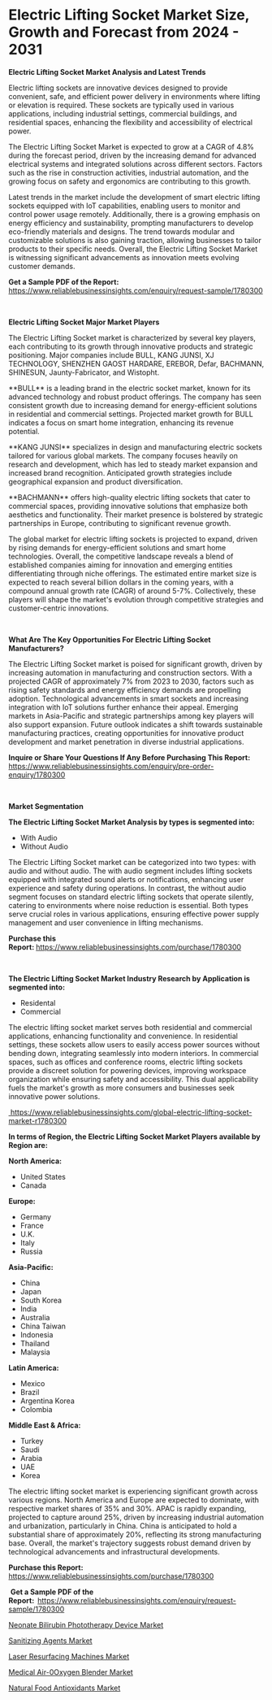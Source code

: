 <p><h1>Electric Lifting Socket Market Size, Growth and Forecast from 2024 - 2031</h1></p><p><strong>Electric Lifting Socket Market Analysis and Latest Trends</strong></p>
<p><p>Electric lifting sockets are innovative devices designed to provide convenient, safe, and efficient power delivery in environments where lifting or elevation is required. These sockets are typically used in various applications, including industrial settings, commercial buildings, and residential spaces, enhancing the flexibility and accessibility of electrical power.</p><p>The Electric Lifting Socket Market is expected to grow at a CAGR of 4.8% during the forecast period, driven by the increasing demand for advanced electrical systems and integrated solutions across different sectors. Factors such as the rise in construction activities, industrial automation, and the growing focus on safety and ergonomics are contributing to this growth. </p><p>Latest trends in the market include the development of smart electric lifting sockets equipped with IoT capabilities, enabling users to monitor and control power usage remotely. Additionally, there is a growing emphasis on energy efficiency and sustainability, prompting manufacturers to develop eco-friendly materials and designs. The trend towards modular and customizable solutions is also gaining traction, allowing businesses to tailor products to their specific needs. Overall, the Electric Lifting Socket Market is witnessing significant advancements as innovation meets evolving customer demands.</p></p>
<p><strong>Get a Sample PDF of the Report:&nbsp;</strong> <a href="https://www.reliablebusinessinsights.com/enquiry/request-sample/1780300?utm_campaign=1109&utm_medium=2&utm_source=Github&utm_content=ia&utm_term=09102024&utm_id=electric-lifting-socket">https://www.reliablebusinessinsights.com/enquiry/request-sample/1780300</a></p>
<p>&nbsp;</p>
<p><strong>Electric Lifting Socket Major Market Players</strong></p>
<p><p>The Electric Lifting Socket market is characterized by several key players, each contributing to its growth through innovative products and strategic positioning. Major companies include BULL, KANG JUNSI, XJ TECHNOLOGY, SHENZHEN GAOST HARDARE, EREBOR, Defar, BACHMANN, SHINESUN, Jaunty-Fabricator, and Wistopht.</p><p>**BULL** is a leading brand in the electric socket market, known for its advanced technology and robust product offerings. The company has seen consistent growth due to increasing demand for energy-efficient solutions in residential and commercial settings. Projected market growth for BULL indicates a focus on smart home integration, enhancing its revenue potential.</p><p>**KANG JUNSI** specializes in design and manufacturing electric sockets tailored for various global markets. The company focuses heavily on research and development, which has led to steady market expansion and increased brand recognition. Anticipated growth strategies include geographical expansion and product diversification.</p><p>**BACHMANN** offers high-quality electric lifting sockets that cater to commercial spaces, providing innovative solutions that emphasize both aesthetics and functionality. Their market presence is bolstered by strategic partnerships in Europe, contributing to significant revenue growth. </p><p>The global market for electric lifting sockets is projected to expand, driven by rising demands for energy-efficient solutions and smart home technologies. Overall, the competitive landscape reveals a blend of established companies aiming for innovation and emerging entities differentiating through niche offerings. The estimated entire market size is expected to reach several billion dollars in the coming years, with a compound annual growth rate (CAGR) of around 5-7%. Collectively, these players will shape the market's evolution through competitive strategies and customer-centric innovations.</p></p>
<p>&nbsp;</p>
<p><strong>What Are The Key Opportunities For Electric Lifting Socket Manufacturers?</strong></p>
<p><p>The Electric Lifting Socket market is poised for significant growth, driven by increasing automation in manufacturing and construction sectors. With a projected CAGR of approximately 7% from 2023 to 2030, factors such as rising safety standards and energy efficiency demands are propelling adoption. Technological advancements in smart sockets and increasing integration with IoT solutions further enhance their appeal. Emerging markets in Asia-Pacific and strategic partnerships among key players will also support expansion. Future outlook indicates a shift towards sustainable manufacturing practices, creating opportunities for innovative product development and market penetration in diverse industrial applications.</p></p>
<p><strong>Inquire or Share Your Questions If Any Before Purchasing This Report:</strong> <a href="https://www.reliablebusinessinsights.com/enquiry/pre-order-enquiry/1780300?utm_campaign=1109&utm_medium=2&utm_source=Github&utm_content=ia&utm_term=09102024&utm_id=electric-lifting-socket">https://www.reliablebusinessinsights.com/enquiry/pre-order-enquiry/1780300</a></p>
<p>&nbsp;</p>
<p><strong>Market Segmentation</strong></p>
<p><strong>The Electric Lifting Socket Market Analysis by types is segmented into:</strong></p>
<p><ul><li>With Audio</li><li>Without Audio</li></ul></p>
<p><p>The Electric Lifting Socket market can be categorized into two types: with audio and without audio. The with audio segment includes lifting sockets equipped with integrated sound alerts or notifications, enhancing user experience and safety during operations. In contrast, the without audio segment focuses on standard electric lifting sockets that operate silently, catering to environments where noise reduction is essential. Both types serve crucial roles in various applications, ensuring effective power supply management and user convenience in lifting mechanisms.</p></p>
<p><strong>Purchase this Report:&nbsp;</strong><a href="https://www.reliablebusinessinsights.com/purchase/1780300?utm_campaign=1109&utm_medium=2&utm_source=Github&utm_content=ia&utm_term=09102024&utm_id=electric-lifting-socket">https://www.reliablebusinessinsights.com/purchase/1780300</a></p>
<p>&nbsp;</p>
<p><strong>The Electric Lifting Socket Market Industry Research by Application is segmented into:</strong></p>
<p><ul><li>Residental</li><li>Commercial</li></ul></p>
<p><p>The electric lifting socket market serves both residential and commercial applications, enhancing functionality and convenience. In residential settings, these sockets allow users to easily access power sources without bending down, integrating seamlessly into modern interiors. In commercial spaces, such as offices and conference rooms, electric lifting sockets provide a discreet solution for powering devices, improving workspace organization while ensuring safety and accessibility. This dual applicability fuels the market's growth as more consumers and businesses seek innovative power solutions.</p></p>
<p><a href="https://www.reliablebusinessinsights.com/global-electric-lifting-socket-market-r1780300?utm_campaign=1109&utm_medium=2&utm_source=Github&utm_content=ia&utm_term=09102024&utm_id=electric-lifting-socket">&nbsp;https://www.reliablebusinessinsights.com/global-electric-lifting-socket-market-r1780300</a></p>
<p><strong>In terms of Region, the Electric Lifting Socket Market Players available by Region are:</strong></p>
<p>
    <p> <strong> North America: </strong>
        <ul>
            <li>United States</li>
            <li>Canada</li>
        </ul>
        </p> 
    <p> <strong> Europe: </strong>
        <ul>
            <li>Germany</li>
            <li>France</li>
            <li>U.K.</li>
            <li>Italy</li>
            <li>Russia</li>
        </ul>
        </p> 
    <p> <strong> Asia-Pacific: </strong>
        <ul>
            <li>China</li>
            <li>Japan</li>
            <li>South Korea</li>
            <li>India</li>
            <li>Australia</li>
            <li>China Taiwan</li>
            <li>Indonesia</li>
            <li>Thailand</li>
            <li>Malaysia</li>
        </ul>
        </p> 
    <p> <strong> Latin America: </strong>
        <ul>
            <li>Mexico</li>
            <li>Brazil</li>
            <li>Argentina Korea</li>
            <li>Colombia</li>
        </ul>
        </p> 
    <p> <strong> Middle East & Africa: </strong>
        <ul>
            <li>Turkey</li>
            <li>Saudi</li>
            <li>Arabia</li>
            <li>UAE</li>
            <li>Korea</li>
        </ul>
    </p>
    </p>
<p><p>The electric lifting socket market is experiencing significant growth across various regions. North America and Europe are expected to dominate, with respective market shares of 35% and 30%. APAC is rapidly expanding, projected to capture around 25%, driven by increasing industrial automation and urbanization, particularly in China. China is anticipated to hold a substantial share of approximately 20%, reflecting its strong manufacturing base. Overall, the market's trajectory suggests robust demand driven by technological advancements and infrastructural developments.</p></p>
<p><strong>Purchase this Report: </strong><a href="https://www.reliablebusinessinsights.com/purchase/1780300?utm_campaign=1109&utm_medium=2&utm_source=Github&utm_content=ia&utm_term=09102024&utm_id=electric-lifting-socket">https://www.reliablebusinessinsights.com/purchase/1780300</a></p>
<p>&nbsp;<strong>Get a Sample PDF of the Report:&nbsp;&nbsp;</strong><a href="https://www.reliablebusinessinsights.com/enquiry/request-sample/1780300?utm_campaign=1109&utm_medium=2&utm_source=Github&utm_content=ia&utm_term=09102024&utm_id=electric-lifting-socket">https://www.reliablebusinessinsights.com/enquiry/request-sample/1780300</a></p>
<p><strong></strong></p>
<p><p><a href="https://github.com/evzzmaurey/Market-Research-Report-List-1/blob/main/neonate-bilirubin-phototherapy-device-market.md?utm_campaign=1109&utm_medium=2&utm_source=Github&utm_content=ia&utm_term=09102024&utm_id=electric-lifting-socket">Neonate Bilirubin Phototherapy Device Market</a></p><p><a href="https://www.linkedin.com/pulse/sanitizing-agents-market-industry-trends-forecast-period-69eef?utm_campaign=1109&utm_medium=2&utm_source=Github&utm_content=ia&utm_term=09102024&utm_id=electric-lifting-socket">Sanitizing Agents Market</a></p><p><a href="https://www.linkedin.com/pulse/market-forecasting-change-global-laser-resurfacing-machines-v0kye?trackingId=lNwMrvEhTs%2BjKGGc6akXYA%3D%3D&utm_campaign=1109&utm_medium=2&utm_source=Github&utm_content=ia&utm_term=09102024&utm_id=electric-lifting-socket">Laser Resurfacing Machines Market</a></p><p><a href="https://github.com/jewsiknacci2/Market-Research-Report-List-1/blob/main/medical-air-0oxygen-blender-market.md?utm_campaign=1109&utm_medium=2&utm_source=Github&utm_content=ia&utm_term=09102024&utm_id=electric-lifting-socket">Medical Air-0Oxygen Blender Market</a></p><p><a href="https://issuu.com/reportprime-2/docs/natural-food-antioxidants-market-si_e564eadb7c2944?utm_campaign=1109&utm_medium=2&utm_source=Github&utm_content=ia&utm_term=09102024&utm_id=electric-lifting-socket">Natural Food Antioxidants Market</a></p></p>